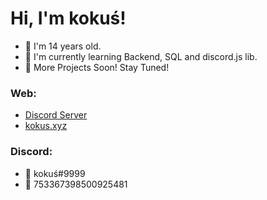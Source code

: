 <h1>Hi, I'm kokuś!</h1>

- 👋 I'm 14 years old.
- 🌱 I'm currently learning Backend, SQL and discord.js lib.
- 📣 More Projects Soon! Stay Tuned!

<h3>Web:</h3>

- <a href="https://kokus.xyz/discord">Discord Server</a>
- <a href="https://kokus.xyz">kokus.xyz</a>

<h3>Discord:</h3>

- 📌 kokuś#9999
- 💎 753367398500925481
